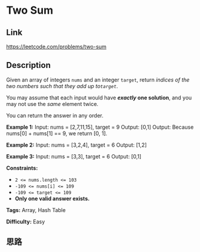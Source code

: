 # Two Sum

## Link

https://leetcode.com/problems/two-sum


## Description

Given an array of integers `nums` and an integer `target`, return _indices of
the two numbers such that they add up to`target`_.

You may assume that each input would have **_exactly_ one solution**, and you
may not use the _same_ element twice.

You can return the answer in any order.



**Example 1:**
            Input: nums = [2,7,11,15], target = 9    Output: [0,1]    Output: Because nums[0] + nums[1] == 9, we return [0, 1].    

**Example 2:**
            Input: nums = [3,2,4], target = 6    Output: [1,2]    

**Example 3:**
            Input: nums = [3,3], target = 6    Output: [0,1]    



**Constraints:**

  * `2 <= nums.length <= 103`
  * `-109 <= nums[i] <= 109`
  * `-109 <= target <= 109`
  * **Only one valid answer exists.**


**Tags:** Array, Hash Table

**Difficulty:** Easy

## 思路

[title]: https://leetcode.com/problems/two-sum
